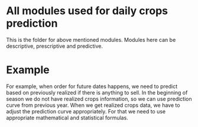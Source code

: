 # All modules used for daily crops prediction
This is the folder for above mentioned modules. Modules here can be descriptive, prescriptive and predictive. 
# Example
For example, when order for future dates happens, we need to predict based on previously realized if there is 
anything to sell. In the beginning of season we do not have realized crops information, so we can use prediction curve from previous year. When we get realized crops data, we have to adjust the prediction curve appropriately. For that we need to use appropriate mathematical and statistical formulas. 
